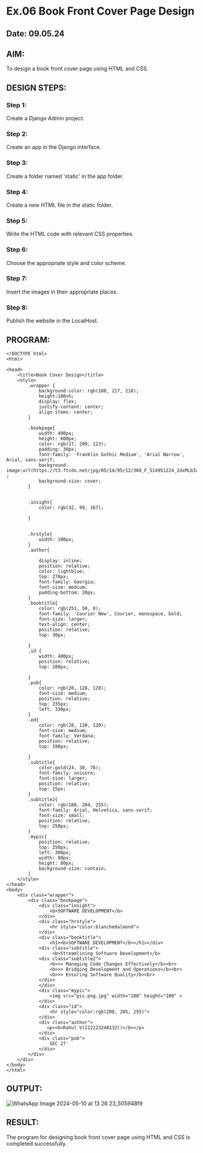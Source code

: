 # Ex.06 Book Front Cover Page Design
## Date: 09.05.24

## AIM:
To design a book front cover page using HTML and CSS.

## DESIGN STEPS:

### Step 1:
Create a Django Admin project.

### Step 2:
Create an app in the Django interface.

### Step 3:
Create a folder named 'static' in the app folder.

### Step 4:
Create a new HTML file in the static folder.

### Step 5:
Write the HTML code with relevant CSS properties.

### Step 6:
Choose the appropriate style and color scheme.

### Step 7:
Insert the images in their appropriate places.

### Step 8:
Publish the website in the LocalHost.

## PROGRAM:
~~~
<!DOCTYPE html>
<html>

<head>
    <title>Book Cover Design</title>
    <style> 
        .wrapper {
            background-color: rgb(188, 217, 218);
            height:100vh;
            display: flex;
            justify-content: center;
            align-items: center;
        }
        
        .bookpage{
            width: 400px;
            height: 600px;
            color: rgb(17, 209, 123);
            padding: 30px;
            font-family: 'Franklin Gothic Medium', 'Arial Narrow', Arial, sans-serif;
            background-image:url(https://t3.ftcdn.net/jpg/05/14/95/12/360_F_514951224_2dxMLbIw5qNRdPGD003chpbVcxWtcp7K.jpg) ;
            background-size: cover;
        }
            
        
        .insight{
            color: rgb(32, 99, 167);
        
        }
        
        
        .hrstyle{
            width: 100px;
        }
        .author{
        
            display: inline;
            position: relative;
            color: lightblue;
            top: 270px;
            font-family: Georgia;
            font-size: medium;
            padding-bottom: 20px;
        }
        .booktitle{
            color: rgb(251, 50, 0);
            font-family: 'Courier New', Courier, monospace, bold;
            font-size: larger;
            text-align: center;
            position: relative;
            top: 30px;
        
        }
        .id {
            width: 400px;
            position: relative;
            top: 280px;
            
        }
        .pub{
            color: rgb(20, 128, 128);
            font-size: medium;
            position: relative;
            top: 235px;
            left: 330px;
        }
        .ed{
            color: rgb(28, 120, 120);
            font-size: medium;
            font-family: Verdana;
            position: relative;
            top: 190px;
        
        }
        .subtitle{
            color:gold(24, 38, 78);
            font-family: unicorn;
            font-size: larger;
            position: relative;
            top: 15px;
        }
        .subtitle2{
            color: rgb(188, 204, 255);
            font-family: Arial, Helvetica, sans-serif;
            font-size: small;
            position: relative;
            top: 250px;
        }
        .mypic{
            position: relative;
            top: 250px;
            left: 300px;
            width: 90px;
            height: 80px;
            background-size: contain;
        }
    </style>
</head>
<body>
    <div class="wrapper">
        <div class="bookpage">
            <div class="insight">
                <b>SOFTWARE DEVELOPMENT</b>
            </div>
            <div class="hrstyle">
                <hr style="color:blanchedalmond">
            </div>
            <div class="booktitle">
                <h1><b>SOFTWARE DEVELOPMENT</b></h1></div>
            <div class="subtitle">
                 <b>Streamlining Software Development</b> 
            <div class="subtitle2">
                <b>>> Managing Code Changes Effectively</b><br>
                <b>>> Bridging Development and Operations</b><br>
                <b>>> Ensuring Software Quality</b><br>
            </div>     
            </div>
            <div class="mypic">
                <img src="pic.png.jpg" width="100" height="100" >
            </div>
            <div class="id">
                <hr style="color:rgb(208, 205, 255)">
            </div>
            <div class="author">
               <p><b>Rahul V(212223240132))</b></p>
            </div>
            <div class="pub">
                SEC 27'
            </div>
        </div>
    </div>
</body>
</html>
~~~

## OUTPUT:


![WhatsApp Image 2024-05-10 at 13 26 23_505948f9](https://github.com/dr-pvijayan/cover/assets/152600335/e5b81418-b872-4e67-9572-09558a43ba41)







## RESULT:
The program for designing book front cover page using HTML and CSS is completed successfully.

